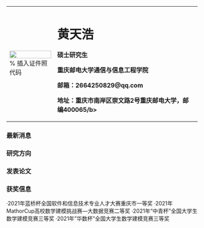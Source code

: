 <table border="0">
  <tr>
    <td width="25%">
      <img src="/zhengjianzhao.jpg" width="100%">      % 插入证件照代码
    </td>
    <td width="75%">
      <h1>黄天浩</h1>
      <p><b>硕士研究生</b></p>
      <p><b>重庆邮电大学通信与信息工程学院</b></p>
      <p><b>邮箱：2664250829@qq.com</b></p>
      <p><b>地址：重庆市南岸区崇文路2号重庆邮电大学，邮编400065/b></p>
    </td>
  </tr>
</table>

### 最新消息

### 研究方向

### 发表论文

### 获奖信息
·2021年蓝桥杯全国软件和信息技术专业人才大赛重庆市一等奖
·2021年MathorCup高校数学建模挑战赛—大数据竞赛二等奖
·2021年“中青杯”全国大学生数学建模竞赛三等奖
·2021年”华数杯”全国大学生数学建模竞赛三等奖

